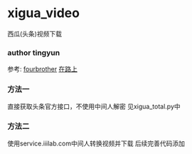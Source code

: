 # xigua_video
西瓜(头条)视频下载

### author tingyun 
参考:
[fourbrother](https://github.com/fourbrother/python_toutiaovideo)
[在路上](http://blog.csdn.net/facekbook/article/details/77675537)

### 方法一
直接获取头条官方接口，不使用中间人解密
见xigua_total.py中


### 方法二
使用service.iiilab.com中间人转换视频并下载
后续完善代码添加
